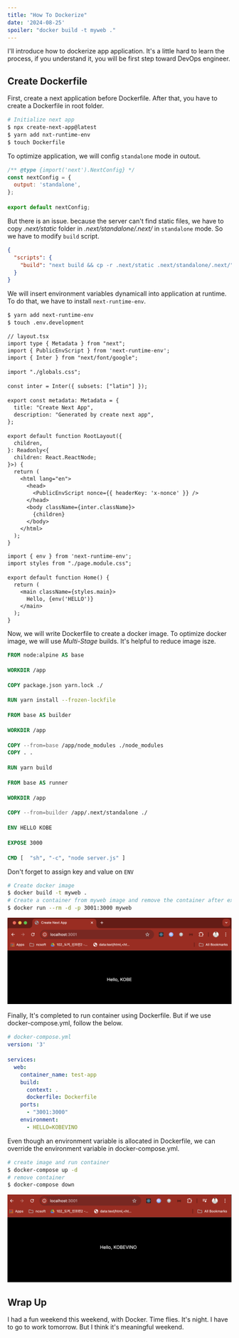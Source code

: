 ```yaml
---
title: "How To Dockerize"
date: '2024-08-25'
spoiler: "docker build -t myweb ."
---
```


I'll introduce how to dockerize app application. It's a little hard to learn the process, if you understand it, you will be first step toward DevOps engineer.

## Create Dockerfile

First, create a next application before Dockerfile. After that, you have to create a Dockerfile in root folder.

```sh
# Initialize next app
$ npx create-next-app@latest
$ yarn add nxt-runtime-env
$ touch Dockerfile
```

To optimize application, we will config `standalone` mode in outout.

```js /standalone/#green
/** @type {import('next').NextConfig} */
const nextConfig = {
  output: 'standalone',
};

export default nextConfig;
```

But there is an issue. because the server can't find static files, we have to copy *.next/static* folder in *.next/standalone/.next/* in `standalone` mode. So we have to modify `build` script.

```json {3}
{
  "scripts": {
    "build": "next build && cp -r .next/static .next/standalone/.next/",
  }
}
```

We will insert environment variables dynamicall into application at runtime. To do that, we have to install `next-runtime-env`.

```sh
$ yarn add next-runtime-env
$ touch .env.development
```

```tsx {3} {23}
// layout.tsx
import type { Metadata } from "next";
import { PublicEnvScript } from 'next-runtime-env';
import { Inter } from "next/font/google";

import "./globals.css";

const inter = Inter({ subsets: ["latin"] });

export const metadata: Metadata = {
  title: "Create Next App",
  description: "Generated by create next app",
};

export default function RootLayout({
  children,
}: Readonly<{
  children: React.ReactNode;
}>) {
  return (
    <html lang="en">
      <head>
        <PublicEnvScript nonce={{ headerKey: 'x-nonce' }} />
      </head>
      <body className={inter.className}>
        {children}
      </body>
    </html>
  );
}
```

```tsx {1} {7}
import { env } from 'next-runtime-env';
import styles from "./page.module.css";

export default function Home() {
  return (
    <main className={styles.main}>
      Hello, {env('HELLO')}
    </main>
  );
}
```

Now, we will write Dockerfile to create a docker image. To optimize docker image, we will use *Multi-Stage* builds. It's helpful to reduce image isze.

```dockerfile {1} {9} {18} /ENV/#green
FROM node:alpine AS base

WORKDIR /app

COPY package.json yarn.lock ./

RUN yarn install --frozen-lockfile

FROM base AS builder

WORKDIR /app

COPY --from=base /app/node_modules ./node_modules
COPY . .

RUN yarn build

FROM base AS runner

WORKDIR /app

COPY --from=builder /app/.next/standalone ./

ENV HELLO KOBE

EXPOSE 3000

CMD [  "sh", "-c", "node server.js" ]
```

Don't forget to assign key and value on `ENV`

```sh
# Create docker image
$ docker build -t myweb .
# Create a container from myweb image and remove the container after exit from the container.
$ docker run --rm -d -p 3001:3000 myweb
```

![running container](./how-to-dockerize/running-container.png)

Finally, It's completed to run container using Dockerfile. But if we use docker-compose.yml, follow the below.

```yml {9}
# docker-compose.yml
version: '3'

services:
  web:
    container_name: test-app
    build:
      context: .
      dockerfile: Dockerfile
    ports:
      - "3001:3000"
    environment:
      - HELLO=KOBEVINO
```

Even though an environment variable is allocated in Dockerfile, we can override the environment variable in docker-compose.yml.

```sh
# create image and run container
$ docker-compose up -d
# remove container
$ docker-compose down
```

![running container](./how-to-dockerize/running-container-2.png)

## Wrap Up

I had a fun weekend this weekend, with Docker. Time flies. It's night. I have to go to work tomorrow. But I think it's meaningful weekend.